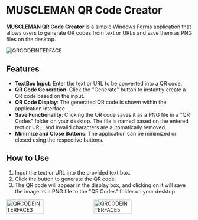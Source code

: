 <h1>MUSCLEMAN QR Code Creator</h1>

<p><strong>MUSCLEMAN QR Code Creator</strong> is a simple Windows Forms application that allows users to generate QR codes from text or URLs and save them as PNG files on the desktop.</p>

![QRCODEINTERFACE](https://github.com/user-attachments/assets/a0ffa191-6ec4-437b-8582-e7401817ed4d)

<h2>Features</h2>
<ul>
  <li><strong>TextBox Input</strong>: Enter the text or URL to be converted into a QR code.</li>
 

  <li><strong>QR Code Generation</strong>: Click the "Generate" button to instantly create a QR code based on the input.</li>
  <li><strong>QR Code Display</strong>: The generated QR code is shown within the application interface.</li>
  <li><strong>Save Functionality</strong>: Clicking the QR code saves it as a PNG file in a "QR Codes" folder on your desktop. The file is named based on the entered text or URL, and invalid characters are automatically removed.</li>
  <li><strong>Minimize and Close Buttons</strong>: The application can be minimized or closed using the respective buttons.</li>
</ul>


<h2>How to Use</h2>
<ol>
  <li>Input the text or URL into the provided text box.</li>
  <li>Click the button to generate the QR code.</li>
  <li>The QR code will appear in the display box, and clicking on it will save the image as a PNG file to the "QR Codes" folder on your desktop.</li>
</ol>

<div style="display: flex;">
  <img src="https://github.com/user-attachments/assets/684d902a-1ec9-4abb-a4e0-1303f06d8311" alt="QRCODEINTERFACE3" style="width: 45%; margin-right: 10px;">
  <img src="https://github.com/user-attachments/assets/62fc748a-20cb-430f-abf6-3cf2fd469f25" alt="QRCODEINTERFACE5" style="width: 45%;">
</div>

</div>
